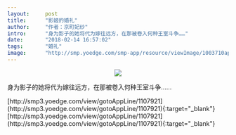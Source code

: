 ```yaml
---
layout:     post
title:      "影姬的婚礼"
author:     "作者：京町妃纱"
intro:      "身为影子的她将代为嫁往远方，在那被卷入何种王室斗争……"
date:       "2018-02-14 16:57:02"
tags:       "婚礼"
image:      "http://smp.yoedge.com/smp-app/resource/viewImage/1003710appline.png"
---
```

<div style="text-align: center">
<p><img src="http://smp.yoedge.com/smp-app/resource/viewImage/1003710appline.png"/></p>
</div>
<p class="post-meta">
<span>身为影子的她将代为嫁往远方，在那被卷入何种王室斗争……</span>
</p>
[http://smp3.yoedge.com/view/gotoAppLine/1107921](http://smp3.yoedge.com/view/gotoAppLine/1107921){:target="_blank"}
[http://smp3.yoedge.com/view/gotoAppLine/1107921](http://smp3.yoedge.com/view/gotoAppLine/1107921){:target="_blank"}


